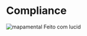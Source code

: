 # Compliance

![mapamental](https://github.com/PedroCassenote/DireitoDigital/assets/79975977/73898484-7d3a-421e-97ea-38ff80640390)
Feito com lucid
